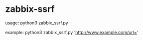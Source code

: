 # zabbix-ssrf

usage: python3 zabbix_ssrf.py <url>
  
example: python3 zabbix_ssrf.py 'http://www.example.com/url='
